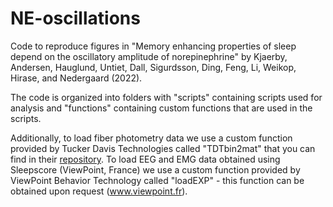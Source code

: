 # NE-oscillations
Code to reproduce figures in "Memory enhancing properties of sleep depend on the oscillatory amplitude of norepinephrine" by Kjaerby, Andersen, Hauglund, Untiet, Dall, Sigurdsson, Ding, Feng, Li, Weikop, Hirase, and Nedergaard (2022).

The code is organized into folders with "scripts" containing scripts used for analysis and "functions" containing custom functions that are used in the scripts.

Additionally, to load fiber photometry data we use a custom function provided by Tucker Davis Technologies called "TDTbin2mat" that you can find in their [repository](https://github.com/tdtneuro/TDTMatlabSDK). To load EEG and EMG data obtained using Sleepscore (ViewPoint, France) we use a custom function provided by ViewPoint Behavior Technology called "loadEXP" - this function can be obtained upon request (www.viewpoint.fr).
